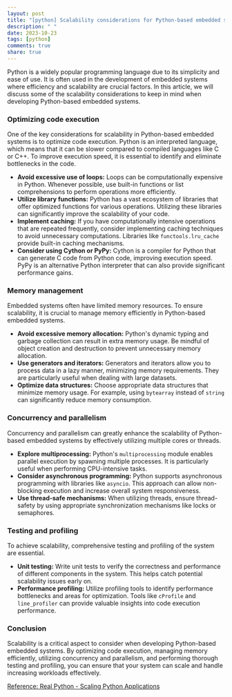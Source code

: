 ```yaml
---
layout: post
title: "[python] Scalability considerations for Python-based embedded systems"
description: " "
date: 2023-10-23
tags: [python]
comments: true
share: true
---
```


Python is a widely popular programming language due to its simplicity and ease of use. It is often used in the development of embedded systems where efficiency and scalability are crucial factors. In this article, we will discuss some of the scalability considerations to keep in mind when developing Python-based embedded systems.

### Optimizing code execution

One of the key considerations for scalability in Python-based embedded systems is to optimize code execution. Python is an interpreted language, which means that it can be slower compared to compiled languages like C or C++. To improve execution speed, it is essential to identify and eliminate bottlenecks in the code.

* **Avoid excessive use of loops:** Loops can be computationally expensive in Python. Whenever possible, use built-in functions or list comprehensions to perform operations more efficiently.
* **Utilize library functions:** Python has a vast ecosystem of libraries that offer optimized functions for various operations. Utilizing these libraries can significantly improve the scalability of your code.
* **Implement caching:** If you have computationally intensive operations that are repeated frequently, consider implementing caching techniques to avoid unnecessary computations. Libraries like `functools.lru_cache` provide built-in caching mechanisms.
* **Consider using Cython or PyPy:** Cython is a compiler for Python that can generate C code from Python code, improving execution speed. PyPy is an alternative Python interpreter that can also provide significant performance gains.

### Memory management

Embedded systems often have limited memory resources. To ensure scalability, it is crucial to manage memory efficiently in Python-based embedded systems.

* **Avoid excessive memory allocation:** Python's dynamic typing and garbage collection can result in extra memory usage. Be mindful of object creation and destruction to prevent unnecessary memory allocation.
* **Use generators and iterators:** Generators and iterators allow you to process data in a lazy manner, minimizing memory requirements. They are particularly useful when dealing with large datasets.
* **Optimize data structures:** Choose appropriate data structures that minimize memory usage. For example, using `bytearray` instead of `string` can significantly reduce memory consumption.

### Concurrency and parallelism

Concurrency and parallelism can greatly enhance the scalability of Python-based embedded systems by effectively utilizing multiple cores or threads.

* **Explore multiprocessing:** Python's `multiprocessing` module enables parallel execution by spawning multiple processes. It is particularly useful when performing CPU-intensive tasks.
* **Consider asynchronous programming:** Python supports asynchronous programming with libraries like `asyncio`. This approach can allow non-blocking execution and increase overall system responsiveness.
* **Use thread-safe mechanisms:** When utilizing threads, ensure thread-safety by using appropriate synchronization mechanisms like locks or semaphores.

### Testing and profiling

To achieve scalability, comprehensive testing and profiling of the system are essential.

* **Unit testing:** Write unit tests to verify the correctness and performance of different components in the system. This helps catch potential scalability issues early on.
* **Performance profiling:** Utilize profiling tools to identify performance bottlenecks and areas for optimization. Tools like `cProfile` and `line_profiler` can provide valuable insights into code execution performance.

### Conclusion

Scalability is a critical aspect to consider when developing Python-based embedded systems. By optimizing code execution, managing memory efficiently, utilizing concurrency and parallelism, and performing thorough testing and profiling, you can ensure that your system can scale and handle increasing workloads effectively.

[Reference: Real Python - Scaling Python Applications](https://realpython.com/tutorials/scaling-python/)
